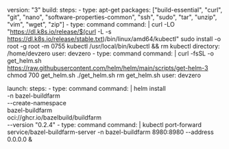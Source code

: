 version: "3"
build:
  steps:
    - type: apt-get
      packages: ["build-essential", "curl", "git", "nano", "software-properties-common", "ssh", "sudo", "tar", "unzip", "vim", "wget", "zip"]
    - type: command
      command: |
        curl -LO "https://dl.k8s.io/release/$(curl -L -s https://dl.k8s.io/release/stable.txt)/bin/linux/amd64/kubectl"
        sudo install -o root -g root -m 0755 kubectl /usr/local/bin/kubectl && rm kubectl
      directory: /home/devzero
      user: devzero
    - type: command
      command: |
        curl -fsSL -o get_helm.sh https://raw.githubusercontent.com/helm/helm/main/scripts/get-helm-3
        chmod 700 get_helm.sh
        ./get_helm.sh
        rm get_helm.sh
      user: devzero

launch:
  steps:
    - type: command
      command: |
        helm install \
          -n bazel-buildfarm \
          --create-namespace \
          bazel-buildfarm \
          oci://ghcr.io/bazelbuild/buildfarm \
          --version "0.2.4"
    - type: command
      command: |
        kubectl port-forward service/bazel-buildfarm-server -n bazel-buildfarm 8980:8980 --address 0.0.0.0 &
